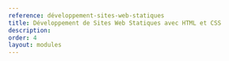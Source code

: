 ```yaml
---
reference: développement-sites-web-statiques
title: Développement de Sites Web Statiques avec HTML et CSS
description:
order: 4
layout: modules
---
```

